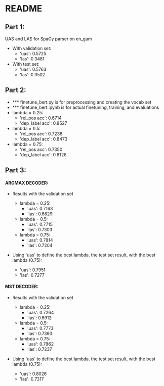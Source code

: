 # README

Part 1: 
---------------------------------------------------------------------------
UAS and LAS for SpaCy parser on en_gum
- With validation set: 
  - 'uas': 0.5725
  - 'las': 0.3481
- With test set: 
  - 'uas': 0.5763
  - 'las': 0.3502

Part 2: 
---------------------------------------------------------------------------
- *** finetune_bert.py is for preprocessing and creating the vocab set 
- *** finetune_bert.ipynb is for actual finetuning, training, and evaluations 
- lambda = 0.25: 
  - 'rel_pos acc': 0.6714
  - 'dep_label acc': 0.8527
- lambda = 0.5: 
  - 'rel_pos acc': 0.7238
  - 'dep_label acc': 0.8473
- lambda = 0.75: 
  - 'rel_pos acc': 0.7350
  - 'dep_label acc': 0.8128

Part 3: 
---------------------------------------------------------------------------
#### ARGMAX DECODER: 
- Results with the validation set
  - lambda = 0.25: 
    - 'uas': 0.7163
    - 'las': 0.6829
  - lambda = 0.5: 
    - 'uas': 0.7715
    - 'las': 0.7303
  - lambda = 0.75: 
    - 'uas': 0.7814
    - 'las': 0.7204

- Using 'uas' to define the best lambda, the test set result, with the best lambda (0.75): 
  - 'uas': 0.7951
  - 'las': 0.7277


#### MST DECODER: 
- Results with the validation set
  - lambda = 0.25: 
    - 'uas': 0.7264
    - 'las': 0.6912
  - lambda = 0.5: 
    - 'uas': 0.7773
    - 'las': 0.7360
  - lambda = 0.75: 
    - 'uas': 0.7862
    - 'las': 0.7237

- Using 'uas' to define the best lambda, the test set result, with the best lambda (0.75): 
  - 'uas': 0.8026
  - 'las': 0.7317
